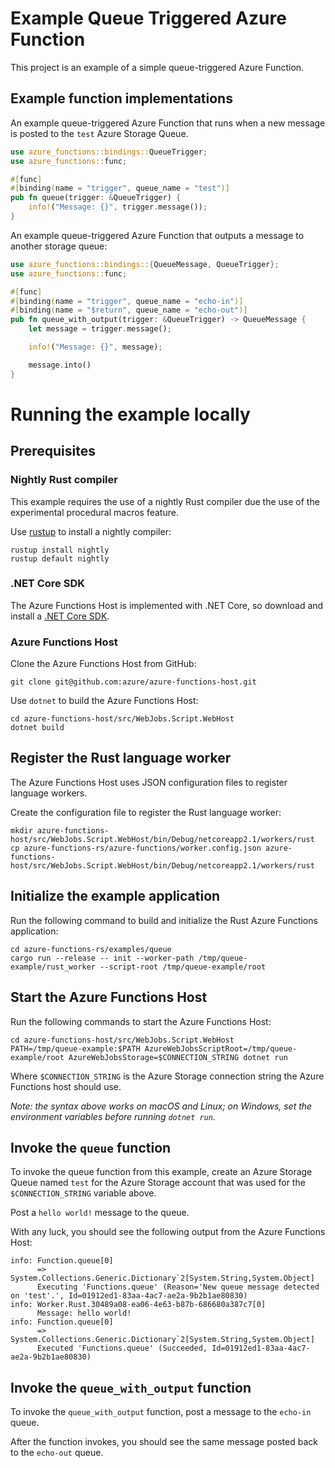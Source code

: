 # Example Queue Triggered Azure Function

This project is an example of a simple queue-triggered Azure Function.

## Example function implementations

An example queue-triggered Azure Function that runs when a new message is posted
to the `test` Azure Storage Queue.

```rust
use azure_functions::bindings::QueueTrigger;
use azure_functions::func;

#[func]
#[binding(name = "trigger", queue_name = "test")]
pub fn queue(trigger: &QueueTrigger) {
    info!("Message: {}", trigger.message());
}
```

An example queue-triggered Azure Function that outputs a message to another storage queue:

```rust
use azure_functions::bindings::{QueueMessage, QueueTrigger};
use azure_functions::func;

#[func]
#[binding(name = "trigger", queue_name = "echo-in")]
#[binding(name = "$return", queue_name = "echo-out")]
pub fn queue_with_output(trigger: &QueueTrigger) -> QueueMessage {
    let message = trigger.message();

    info!("Message: {}", message);

    message.into()
}
```

# Running the example locally

## Prerequisites

### Nightly Rust compiler

This example requires the use of a nightly Rust compiler due the use of the experimental procedural macros feature.

Use [rustup](https://github.com/rust-lang-nursery/rustup.rs) to install a nightly compiler:

```
rustup install nightly
rustup default nightly
```

### .NET Core SDK

The Azure Functions Host is implemented with .NET Core, so download and install a [.NET Core SDK](https://www.microsoft.com/net/download).

### Azure Functions Host

Clone the Azure Functions Host from GitHub:

```
git clone git@github.com:azure/azure-functions-host.git
```

Use `dotnet` to build the Azure Functions Host:

```
cd azure-functions-host/src/WebJobs.Script.WebHost
dotnet build
```

## Register the Rust language worker

The Azure Functions Host uses JSON configuration files to register language workers.

Create the configuration file to register the Rust language worker:

```
mkdir azure-functions-host/src/WebJobs.Script.WebHost/bin/Debug/netcoreapp2.1/workers/rust
cp azure-functions-rs/azure-functions/worker.config.json azure-functions-host/src/WebJobs.Script.WebHost/bin/Debug/netcoreapp2.1/workers/rust
```

## Initialize the example application

Run the following command to build and initialize the Rust Azure Functions application:

```
cd azure-functions-rs/examples/queue
cargo run --release -- init --worker-path /tmp/queue-example/rust_worker --script-root /tmp/queue-example/root
```

## Start the Azure Functions Host

Run the following commands to start the Azure Functions Host:

```
cd azure-functions-host/src/WebJobs.Script.WebHost
PATH=/tmp/queue-example:$PATH AzureWebJobsScriptRoot=/tmp/queue-example/root AzureWebJobsStorage=$CONNECTION_STRING dotnet run
```

Where `$CONNECTION_STRING` is the Azure Storage connection string the Azure Functions host should use.

_Note: the syntax above works on macOS and Linux; on Windows, set the environment variables before running `dotnet run`._

## Invoke the `queue` function

To invoke the queue function from this example, create an Azure Storage Queue named `test` for the Azure Storage account
that was used for the `$CONNECTION_STRING` variable above.

Post a `hello world!` message to the queue.

With any luck, you should see the following output from the Azure Functions Host:

```
info: Function.queue[0]
      => System.Collections.Generic.Dictionary`2[System.String,System.Object]
      Executing 'Functions.queue' (Reason='New queue message detected on 'test'.', Id=01912ed1-83aa-4ac7-ae2a-9b2b1ae80830)
info: Worker.Rust.30489a08-ea06-4e63-b87b-686680a387c7[0]
      Message: hello world!
info: Function.queue[0]
      => System.Collections.Generic.Dictionary`2[System.String,System.Object]
      Executed 'Functions.queue' (Succeeded, Id=01912ed1-83aa-4ac7-ae2a-9b2b1ae80830)
```

## Invoke the `queue_with_output` function

To invoke the `queue_with_output` function, post a message to the `echo-in` queue.

After the function invokes, you should see the same message posted back to the `echo-out` queue.